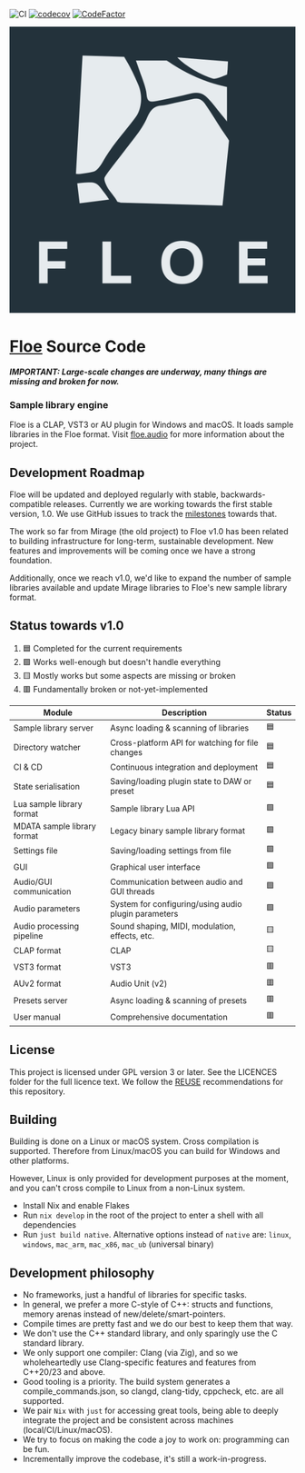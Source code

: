 <!--
SPDX-FileCopyrightText: 2018-2024 Sam Windell
SPDX-License-Identifier: CC0-1.0
-->

![CI](https://github.com/Floe-Project/Floe/actions/workflows/ci.yml/badge.svg)
[![codecov](https://codecov.io/github/Floe-Project/Floe/graph/badge.svg?token=7HEJ7SF75K)](https://codecov.io/github/Floe-Project/Floe)
[![CodeFactor](https://www.codefactor.io/repository/github/floe-project/floe/badge/main)](https://www.codefactor.io/repository/github/floe-project/floe/overview/main)

![floe-logo](https://raw.githubusercontent.com/Floe-Project/Floe-Logos/main/vertical_background.svg)

# [Floe](https://floe.audio) Source Code
___IMPORTANT: Large-scale changes are underway, many things are missing and broken for now.___

### Sample library engine
Floe is a CLAP, VST3 or AU plugin for Windows and macOS. It loads sample libraries in the Floe format. Visit [floe.audio](https://floe.audio) for more information about the project.

## Development Roadmap
Floe will be updated and deployed regularly with stable, backwards-compatible releases. Currently we are working towards the first stable version, 1.0. We use GitHub issues to track the [milestones](https://github.com/Floe-Project/Floe/milestones?direction=asc&sort=title&state=open) towards that.

The work so far from Mirage (the old project) to Floe v1.0 has been related to building infrastructure for long-term, sustainable development. New features and improvements will be coming once we have a strong foundation.

Additionally, once we reach v1.0, we'd like to expand the number of sample libraries available and update Mirage libraries to Floe's new sample library format.

## Status towards v1.0
1. 🟦 Completed for the current requirements
2. 🟩 Works well-enough but doesn't handle everything
3. 🟨 Mostly works but some aspects are missing or broken
4. 🟥 Fundamentally broken or not-yet-implemented

| Module                      | Description                                          | Status |
| --------------------------- | ---------------------------------------------------- | ------ |
| Sample library server       | Async loading & scanning of libraries                | 🟦     |
| Directory watcher           | Cross-platform API for watching for file changes     | 🟦     |
| CI & CD                     | Continuous integration and deployment                | 🟦     |
| State serialisation         | Saving/loading plugin state to DAW or preset         | 🟦     |
| Lua sample library format   | Sample library Lua API                               | 🟩     |
| MDATA sample library format | Legacy binary sample library format                  | 🟩     |
| Settings file               | Saving/loading settings from file                    | 🟩     |
| GUI                         | Graphical user interface                             | 🟩     |
| Audio/GUI communication     | Communication between audio and GUI threads          | 🟩     |
| Audio parameters            | System for configuring/using audio plugin parameters | 🟩     |
| Audio processing pipeline   | Sound shaping, MIDI, modulation, effects, etc.       | 🟨     |
| CLAP format                 | CLAP                                                 | 🟨     |
| VST3 format                 | VST3                                                 | 🟥     |
| AUv2 format                 | Audio Unit (v2)                                      | 🟥     |
| Presets server              | Async loading & scanning of presets                  | 🟥     |
| User manual                 | Comprehensive documentation                          | 🟥     |


## License
This project is licensed under GPL version 3 or later. See the LICENCES folder for the full licence text. We follow the [REUSE](https://reuse.software/) recommendations for this repository.

## Building
Building is done on a Linux or macOS system. Cross compilation is supported. Therefore from Linux/macOS you can build for Windows and other platforms. 

However, Linux is only provided for development purposes at the moment, and you can't cross compile to Linux from a non-Linux system.

- Install Nix and enable Flakes
- Run `nix develop` in the root of the project to enter a shell with all dependencies
- Run `just build native`. Alternative options instead of `native` are: `linux`, `windows`, `mac_arm`, `mac_x86`, `mac_ub` (universal binary)

## Development philosophy
- No frameworks, just a handful of libraries for specific tasks.
- In general, we prefer a more C-style of C++: structs and functions, memory arenas instead of new/delete/smart-pointers.
- Compile times are pretty fast and we do our best to keep them that way.
- We don't use the C++ standard library, and only sparingly use the C standard library.
- We only support one compiler: Clang (via Zig), and so we wholeheartedly use Clang-specific features and features from C++20/23 and above.
- Good tooling is a priority. The build system generates a compile_commands.json, so clangd, clang-tidy, cppcheck, etc. are all supported.
- We pair `Nix` with `just` for accessing great tools, being able to deeply integrate the project and be consistent across machines (local/CI/Linux/macOS).
- We try to focus on making the code a joy to work on: programming can be fun.
- Incrementally improve the codebase, it's still a work-in-progress.

